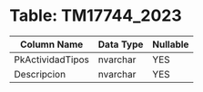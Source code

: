 # Table: TM17744_2023

| Column Name | Data Type | Nullable |
|-------------|-----------|----------|
| PkActividadTipos | nvarchar | YES |
| Descripcion | nvarchar | YES |

